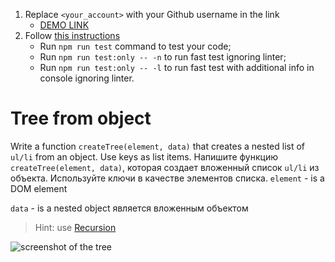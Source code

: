 1. Replace `<your_account>` with your Github username in the link
    - [DEMO LINK](https://pushkalov.github.io/js_tree-from-object-DOM/)
2. Follow [this instructions](https://github.com/mate-academy/js_task-DOM-guideline)
    - Run `npm run test` command to test your code;
    - Run `npm run test:only -- -n` to run fast test ignoring linter;
    - Run `npm run test:only -- -l` to run fast test with additional info in console ignoring linter.

# Tree from object
Write a function `createTree(element, data)` that creates a nested list of `ul/li` from an object. 
Use keys as list items. 
Напишите функцию `createTree(element, data)`, которая создает вложенный список `ul/li` из объекта.
Используйте ключи в качестве элементов списка.
`element` - is a DOM element

`data` - is a nested object является вложенным объектом

> Hint: use [Recursion](https://javascript.info/recursion)

![screenshot of the tree](example/object-tree.png)
